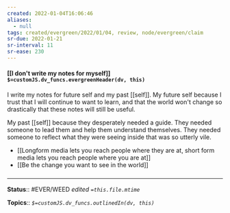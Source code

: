 ```yaml
---
created: 2022-01-04T16:06:46 
aliases:
  - null
tags: created/evergreen/2022/01/04, review, node/evergreen/claim   
sr-due: 2022-01-21
sr-interval: 11
sr-ease: 230
---
```


#### [[I don't write my notes for myself]] `$=customJS.dv_funcs.evergreenHeader(dv, this)`

I write my notes for future self and my past [[self]].
My future self because I trust that I will continue to want to learn, and that the world won't change so drastically that these notes will still be useful.

My past [[self]] because they desperately needed a guide. They needed someone to lead them and help them understand themselves. They needed someone to reflect what they were seeing inside that was so utterly vile.

- [[Longform media lets you reach people where they are at, short form media lets you reach people where you are at]]
- [[Be the change you want to see in the world]]

### <hr class="footnote"/>

**Status**:: #EVER/WEED 
*edited `=this.file.mtime`*

**Topics**:: 
*`$=customJS.dv_funcs.outlinedIn(dv, this)`*
